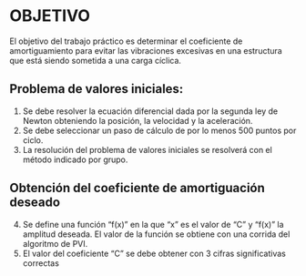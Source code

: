 # OBJETIVO

El objetivo del trabajo práctico es determinar el coeficiente de amortiguamiento para evitar las
vibraciones excesivas en una estructura que está siendo sometida a una carga cíclica.

## Problema de valores iniciales:

1) Se debe resolver la ecuación diferencial dada por la segunda ley de Newton obteniendo la
posición, la velocidad y la aceleración.
2) Se debe seleccionar un paso de cálculo de por lo menos 500 puntos por ciclo.
3) La resolución del problema de valores iniciales se resolverá con el método indicado por grupo.

## Obtención del coeficiente de amortiguación deseado

4) Se define una función “f(x)” en la que “x” es el valor de “C” y “f(x)” la amplitud deseada. El valor
de la función se obtiene con una corrida del algoritmo de PVI.
5) El valor del coeficiente “C” se debe obtener con 3 cifras significativas correctas
